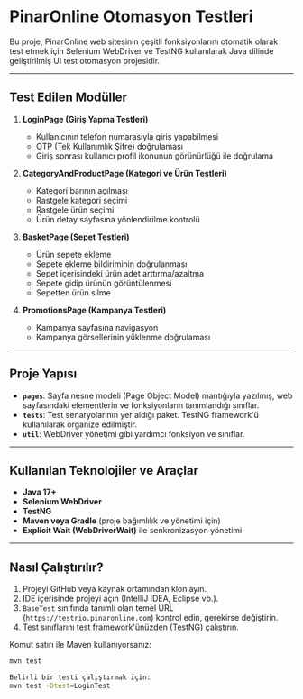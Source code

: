 # PinarOnline Otomasyon Testleri

Bu proje, PinarOnline web sitesinin çeşitli fonksiyonlarını otomatik olarak test etmek için Selenium WebDriver ve TestNG kullanılarak Java dilinde geliştirilmiş UI test otomasyon projesidir.

---

## Test Edilen Modüller

1. **LoginPage (Giriş Yapma Testleri)**  
   - Kullanıcının telefon numarasıyla giriş yapabilmesi  
   - OTP (Tek Kullanımlık Şifre) doğrulaması  
   - Giriş sonrası kullanıcı profil ikonunun görünürlüğü ile doğrulama  

2. **CategoryAndProductPage (Kategori ve Ürün Testleri)**  
   - Kategori barının açılması  
   - Rastgele kategori seçimi  
   - Rastgele ürün seçimi  
   - Ürün detay sayfasına yönlendirilme kontrolü  

3. **BasketPage (Sepet Testleri)**  
   - Ürün sepete ekleme  
   - Sepete ekleme bildiriminin doğrulanması  
   - Sepet içerisindeki ürün adet arttırma/azaltma  
   - Sepete gidip ürünün görüntülenmesi  
   - Sepetten ürün silme  

4. **PromotionsPage (Kampanya Testleri)**  
   - Kampanya sayfasına navigasyon  
   - Kampanya görsellerinin yüklenme doğrulaması  

---

## Proje Yapısı

- **`pages`**: Sayfa nesne modeli (Page Object Model) mantığıyla yazılmış, web sayfasındaki elementlerin ve fonksiyonların tanımlandığı sınıflar.  
- **`tests`**: Test senaryolarının yer aldığı paket. TestNG framework'ü kullanılarak organize edilmiştir.  
- **`util`**: WebDriver yönetimi gibi yardımcı fonksiyon ve sınıflar.

---

## Kullanılan Teknolojiler ve Araçlar

- **Java 17+**  
- **Selenium WebDriver**  
- **TestNG**  
- **Maven veya Gradle** (proje bağımlılık ve yönetimi için)  
- **Explicit Wait (WebDriverWait)** ile senkronizasyon yönetimi  

---

## Nasıl Çalıştırılır?

1. Projeyi GitHub veya kaynak ortamından klonlayın.  
2. IDE içerisinde projeyi açın (IntelliJ IDEA, Eclipse vb.).  
3. `BaseTest` sınıfında tanımlı olan temel URL (`https://testrio.pinaronline.com`) kontrol edin, gerekirse değiştirin.  
4. Test sınıflarını test framework'ünüzden (TestNG) çalıştırın.

Komut satırı ile Maven kullanıyorsanız:

```bash
mvn test

Belirli bir testi çalıştırmak için:
mvn test -Dtest=LoginTest
